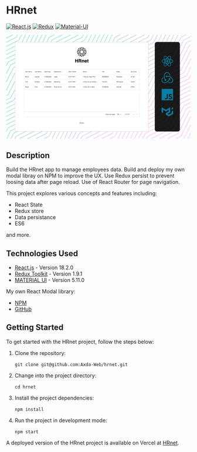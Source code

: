 # HRnet

[![React.js](https://img.shields.io/badge/React.js-18.0.0-61DAFB?logo=react&logoColor=white&style=flat-square)](https://reactjs.org/)
[![Redux](https://img.shields.io/badge/Redux-4.2.0-764ABC?logo=redux&logoColor=white&style=flat-square)](https://redux.js.org/)
[![Material-UI](https://img.shields.io/badge/Material--UI-5.11.0-0081CB?logo=material-ui&logoColor=white&style=flat-square)](https://mui.com/)

![screenshot](/screenshot.jpg)

## Description

Build the HRnet app to manage employees data. Build and deploy my own modal libray on NPM to improve the UX. Use Redux persist to prevent loosing data after page reload. Use of React Router for page navigation.

This project explores various concepts and features including:

- React State
- Redux store
- Data persistance
- ES6

and more.

## Technologies Used

- [React.js](https://reactjs.org/) - Version 18.2.0
- [Redux Toolkit](https://redux-toolkit.js.org/) - Version 1.9.1
- [MATERIAL UI](https://mui.com/) - Version 5.11.0

My own React Modal library:

- [NPM](https://www.npmjs.com/package/@axda/react-modal)
- [GitHub](https://github.com/Axda-Web/react-modal)

## Getting Started

To get started with the HRnet project, follow the steps below:

1. Clone the repository:

   ```shell
   git clone git@github.com:Axda-Web/hrnet.git
   ```

2. Change into the project directory:

   ```shell
   cd hrnet
   ```

3. Install the project dependencies:

   ```shell
   npm install
   ```

4. Run the project in development mode:

   ```shell
   npm start
   ```

A deployed version of the HRnet project is available on Vercel at [HRnet](https://to-do-8of3pzssm-axda-web.vercel.app/).
